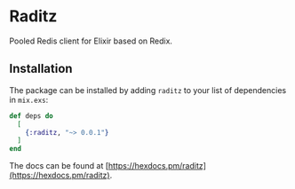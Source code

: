 # Raditz

Pooled Redis client for Elixir based on Redix.

## Installation

The package can be installed
by adding `raditz` to your list of dependencies in `mix.exs`:

```elixir
def deps do
  [
    {:raditz, "~> 0.0.1"}
  ]
end
```

The docs can be found at [https://hexdocs.pm/raditz](https://hexdocs.pm/raditz).
